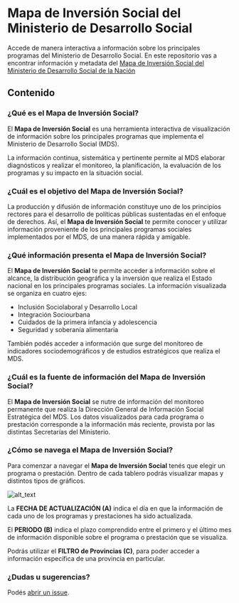 # Mapa de Inversión Social del Ministerio de Desarrollo Social
Accede de manera interactiva a información sobre los principales programas del Ministerio de Desarrollo Social.
En este repositorio vas a encontrar información y metadata del [Mapa de Inversión Social del Ministerio de Desarrollo Social de la Nación](https://reportes.mds.gob.ar)

## Contenido
### ¿Qué es el Mapa de Inversión Social?
El **Mapa de Inversión Social** es una herramienta interactiva de visualización de información sobre los principales programas que implementa el Ministerio de Desarrollo Social (MDS).

La información continua, sistemática y pertinente permite al MDS elaborar diagnósticos y realizar el monitoreo, la planificación, la evaluación de los programas y su impacto en la situación social. 

### ¿Cuál es el objetivo del Mapa de Inversión Social?

La producción y difusión de información constituye uno de los principios rectores para el desarrollo de políticas públicas sustentadas en el enfoque de derechos. Así, el **Mapa de Inversión Social** te permite conocer y utilizar información proveniente de los principales programas sociales implementados por el MDS, de una manera rápida y amigable.  

### ¿Qué información presenta el Mapa de Inversión Social?

El **Mapa de Inversión Social** te permite acceder a información sobre el alcance, la distribución geográfica y la inversión que realiza el Estado nacional en los principales programas sociales. La información visualizada se organiza en cuatro ejes:

- Inclusión Sociolaboral y Desarrollo Local
- Integración Sociourbana
- Cuidados de la primera infancia y adolescencia
- Seguridad y soberanía alimentaria

También podés acceder a  información que surge del monitoreo de indicadores sociodemográficos y de estudios estratégicos que realiza el MDS.

### ¿Cuál es la fuente de información del Mapa de Inversión Social?

El **Mapa de Inversión Social** se nutre de información del monitoreo permanente que realiza la Dirección General de Información Social Estratégica del MDS. Los datos visualizados para cada programa o prestación corresponde a la información más reciente, provista por las distintas Secretarías del Ministerio. 

### ¿Cómo se navega el Mapa de Inversión Social?

Para comenzar a navegar el **Mapa de Inversión Social** tenés que elegir un programa o prestación. Dentro de cada tablero podrás visualizar mapas y distintos tipos de gráficos. 


![alt_text](docs/images/fechas_navegación.png "image_tooltip")


La **FECHA DE ACTUALIZACIÓN (A)** indica el día en que la información de cada uno de los programas y prestaciones ha sido actualizada.

El **PERIODO (B)** indica el plazo comprendido entre el primero y el último mes de información disponible sobre el programa o prestación que se visualiza.

Podrás utilizar el **FILTRO de Provincias (C)**, para poder acceder a información específica de una provincia en particular. 

### ¿Dudas u sugerencias?
Podés [abrir un issue](https://github.com/datos-desarrollosocial-nacion/metadata-mapa-de-inversion-social/issues/new).
